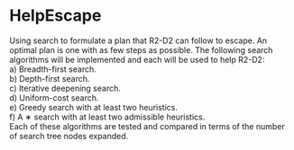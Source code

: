# HelpEscape
Using search to formulate a plan that R2-D2 can follow to escape. An optimal plan is one with as few steps as possible. The following search algorithms will be implemented and each will be used to help R2-D2:<br/>
a) Breadth-first search.<br/>
b) Depth-first search.<br/>
c) Iterative deepening search.<br/>
d) Uniform-cost search.<br/>
e) Greedy search with at least two heuristics.<br/>
f) A ∗ search with at least two admissible heuristics.<br/>
Each of these algorithms are tested and compared in terms of the number of search tree nodes expanded.
